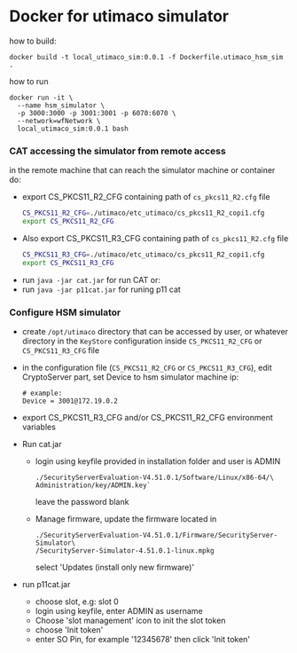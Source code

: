 # Docker for utimaco simulator

how to build:

```
docker build -t local_utimaco_sim:0.0.1 -f Dockerfile.utimaco_hsm_sim .
```

how to run

```
docker run -it \
  --name hsm_simulator \
  -p 3000:3000 -p 3001:3001 -p 6070:6070 \
  --network=wfNetwork \
  local_utimaco_sim:0.0.1 bash
```

### CAT accessing the simulator from remote access

in the remote machine that can reach the simulator machine or container do:

 - export CS_PKCS11_R2_CFG containing path of `cs_pkcs11_R2.cfg` file
   ```sh
   CS_PKCS11_R2_CFG=./utimaco/etc_utimaco/cs_pkcs11_R2_copi1.cfg
   export CS_PKCS11_R2_CFG
   ```
 - Also export CS_PKCS11_R3_CFG containing path of `cs_pkcs11_R2.cfg` file
   ```sh
   CS_PKCS11_R3_CFG=./utimaco/etc_utimaco/cs_pkcs11_R2_copi1.cfg
   export CS_PKCS11_R3_CFG
   ```
 - run `java -jar cat.jar` for run CAT or:
 - run `java -jar p11cat.jar` for runing p11 cat 

### Configure HSM simulator

 - create `/opt/utimaco` directory that can be accessed by user, or whatever directory 
   in the `KeyStore` configuration inside `CS_PKCS11_R2_CFG` or `CS_PKCS11_R3_CFG` file 
 - in the configuration file (`CS_PKCS11_R2_CFG` or  `CS_PKCS11_R3_CFG`), 
   edit CryptoServer part, set Device to hsm simulator machine ip:   

   ```
   # example:
   Device = 3001@172.19.0.2
   ```

 - export CS_PKCS11_R3_CFG and/or CS_PKCS11_R2_CFG environment variables
 - Run cat.jar
   - login using keyfile provided in installation folder and user is ADMIN
     ```
     ./SecurityServerEvaluation-V4.51.0.1/Software/Linux/x86-64/\
     Administration/key/ADMIN.key` 
     ```   
     leave the password blank
   - Manage firmware, update the firmware located in
     ```
     ./SecurityServerEvaluation-V4.51.0.1/Firmware/SecurityServer-Simulator\
     /SecurityServer-Simulator-4.51.0.1-linux.mpkg     
     ```

     select 'Updates (install only new firmware)'
 - run p11cat.jar
   - choose slot, e.g: slot 0
   - login using keyfile, enter ADMIN as username
   - Choose 'slot management' icon to init the slot token
   - choose 'Init token'
   - enter SO Pin, for example '12345678' then click 'Init token'

